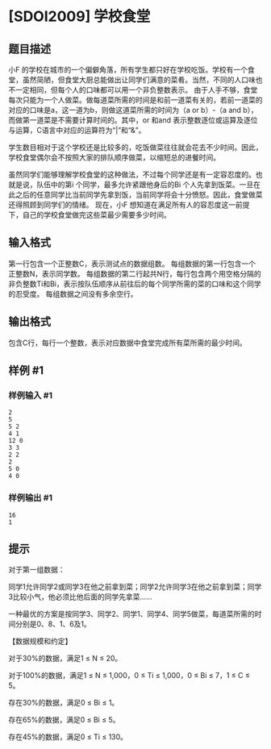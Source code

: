 # [SDOI2009] 学校食堂

## 题目描述

小F 的学校在城市的一个偏僻角落，所有学生都只好在学校吃饭。学校有一个食堂，虽然简陋，但食堂大厨总能做出让同学们满意的菜肴。当然，不同的人口味也不一定相同，但每个人的口味都可以用一个非负整数表示。 由于人手不够，食堂每次只能为一个人做菜。做每道菜所需的时间是和前一道菜有关的，若前一道菜的对应的口味是a，这一道为b，则做这道菜所需的时间为（a or b）-（a and b），而做第一道菜是不需要计算时间的。其中，or 和and 表示整数逐位或运算及逐位与运算，C语言中对应的运算符为“|”和“&”。

学生数目相对于这个学校还是比较多的，吃饭做菜往往就会花去不少时间。因此，学校食堂偶尔会不按照大家的排队顺序做菜，以缩短总的进餐时间。

虽然同学们能够理解学校食堂的这种做法，不过每个同学还是有一定容忍度的。也就是说，队伍中的第i 个同学，最多允许紧跟他身后的Bi 个人先拿到饭菜。一旦在此之后的任意同学比当前同学先拿到饭，当前同学将会十分愤怒。因此，食堂做菜还得照顾到同学们的情绪。 现在，小F 想知道在满足所有人的容忍度这一前提下，自己的学校食堂做完这些菜最少需要多少时间。


## 输入格式

第一行包含一个正整数C，表示测试点的数据组数。 每组数据的第一行包含一个正整数N，表示同学数。 每组数据的第二行起共N行，每行包含两个用空格分隔的非负整数Ti和Bi，表示按队伍顺序从前往后的每个同学所需的菜的口味和这个同学的忍受度。 每组数据之间没有多余空行。


## 输出格式

包含C行，每行一个整数，表示对应数据中食堂完成所有菜所需的最少时间。


## 样例 #1

### 样例输入 #1
```
2
5
5 2
4 1
12 0
3 3
2 2
2
5 0
4 0
```

### 样例输出 #1

```
16
1
```

## 提示

对于第一组数据：

同学1允许同学2或同学3在他之前拿到菜；同学2允许同学3在他之前拿到菜；同学3比较小气，他必须比他后面的同学先拿菜……

一种最优的方案是按同学3、同学2、同学1、同学4、同学5做菜，每道菜所需的时间分别是0、8、1、6及1。


【数据规模和约定】

对于30%的数据，满足1 ≤ N ≤ 20。

对于100%的数据，满足1 ≤ N ≤ 1,000，0 ≤ Ti ≤ 1,000，0 ≤ Bi ≤ 7，1 ≤ C ≤ 5。

存在30%的数据，满足0 ≤ Bi ≤ 1。

存在65%的数据，满足0 ≤ Bi ≤ 5。

存在45%的数据，满足0 ≤ Ti ≤ 130。

